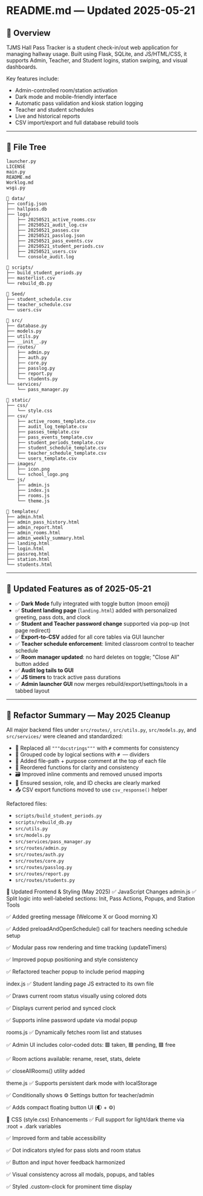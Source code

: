 # README.md — Updated 2025-05-21

## 📜 Overview

TJMS Hall Pass Tracker is a student check-in/out web application for managing hallway usage. Built using Flask, SQLite, and JS/HTML/CSS, it supports Admin, Teacher, and Student logins, station swiping, and visual dashboards.

Key features include:

* Admin-controlled room/station activation
* Dark mode and mobile-friendly interface
* Automatic pass validation and kiosk station logging
* Teacher and student schedules
* Live and historical reports
* CSV import/export and full database rebuild tools

---

## 📁 File Tree

```
launcher.py
LICENSE
main.py
README.md
Worklog.md
wsgi.py

📁 data/
├── config.json
├── hallpass.db
├── logs/
│   ├── 20250521_active_rooms.csv
│   ├── 20250521_audit_log.csv
│   ├── 20250521_passes.csv
│   ├── 20250521_passlog.json
│   ├── 20250521_pass_events.csv
│   ├── 20250521_student_periods.csv
│   ├── 20250521_users.csv
│   └── console_audit.log

📁 scripts/
├── build_student_periods.py
├── masterlist.csv
└── rebuild_db.py

📁 Seed/
├── student_schedule.csv
├── teacher_schedule.csv
└── users.csv

📁 src/
├── database.py
├── models.py
├── utils.py
├── __init__.py
├── routes/
│   ├── admin.py
│   ├── auth.py
│   ├── core.py
│   ├── passlog.py
│   ├── report.py
│   └── students.py
└── services/
    └── pass_manager.py

📁 static/
├── css/
│   └── style.css
├── csv/
│   ├── active_rooms_template.csv
│   ├── audit_log_template.csv
│   ├── passes_template.csv
│   ├── pass_events_template.csv
│   ├── student_periods_template.csv
│   ├── student_schedule_template.csv
│   ├── teacher_schedule_template.csv
│   └── users_template.csv
├── images/
│   ├── icon.png
│   └── school_logo.png
└── js/
    ├── admin.js
    ├── index.js
    ├── rooms.js
    └── theme.js

📁 templates/
├── admin.html
├── admin_pass_history.html
├── admin_report.html
├── admin_rooms.html
├── admin_weekly_summary.html
├── landing.html
├── login.html
├── passreq.html
├── station.html
└── students.html
```

---

## 🔁 Updated Features as of 2025-05-21

* ✅ **Dark Mode** fully integrated with toggle button (moon emoji)
* ✅ **Student landing page** (`landing.html`) added with personalized greeting, pass dots, and clock
* ✅ **Student and Teacher password change** supported via pop-up (not page redirect)
* ✅ **Export-to-CSV** added for all core tables via GUI launcher
* ✅ **Teacher schedule enforcement**: limited classroom control to teacher schedule
* ✅ **Room manager updated**: no hard deletes on toggle; "Close All" button added
* ✅ **Audit log tails to GUI**
* ✅ **JS timers** to track active pass durations
* ✅ **Admin launcher GUI** now merges rebuild/export/settings/tools in a tabbed layout

---

## 📄 Refactor Summary — May 2025 Cleanup

All major backend files under `src/routes/`, `src/utils.py`, `src/models.py`, and `src/services/` were cleaned and standardized:

* 🧹 Replaced all `"""docstrings"""` with `#` comments for consistency
* 🧩 Grouped code by logical sections with `# ──` dividers
* 📌 Added file-path + purpose comment at the top of each file
* 🔧 Reordered functions for clarity and consistency
* 🗃️ Improved inline comments and removed unused imports
* 🔐 Ensured session, role, and ID checks are clearly marked
* 📤 CSV export functions moved to use `csv_response()` helper

Refactored files:

* `scripts/build_student_periods.py`
* `scripts/rebuild_db.py`
* `src/utils.py`
* `src/models.py`
* `src/services/pass_manager.py`
* `src/routes/admin.py`
* `src/routes/auth.py`
* `src/routes/core.py`
* `src/routes/passlog.py`
* `src/routes/report.py`
* `src/routes/students.py`

🎨 Updated Frontend & Styling (May 2025)
✅ JavaScript Changes
admin.js
✅ Split logic into well-labeled sections: Init, Pass Actions, Popups, and Station Tools

✅ Added greeting message (Welcome X or Good morning X)

✅ Added preloadAndOpenSchedule() call for teachers needing schedule setup

✅ Modular pass row rendering and time tracking (updateTimers)

✅ Improved popup positioning and style consistency

✅ Refactored teacher popup to include period mapping

index.js
✅ Student landing page JS extracted to its own file

✅ Draws current room status visually using colored dots

✅ Displays current period and synced clock

✅ Supports inline password update via modal popup

rooms.js
✅ Dynamically fetches room list and statuses

✅ Admin UI includes color-coded dots: 🟥 taken, 🟦 pending, 🟩 free

✅ Room actions available: rename, reset, stats, delete

✅ closeAllRooms() utility added

theme.js
✅ Supports persistent dark mode with localStorage

✅ Conditionally shows ⚙️ Settings button for teacher/admin

✅ Adds compact floating button UI (🌓 + ⚙️)

🎨 CSS (style.css) Enhancements
✅ Full support for light/dark theme via :root + .dark variables

✅ Improved form and table accessibility

✅ Dot indicators styled for pass slots and room status

✅ Button and input hover feedback harmonized

✅ Visual consistency across all modals, popups, and tables

✅ Styled .custom-clock for prominent time display
